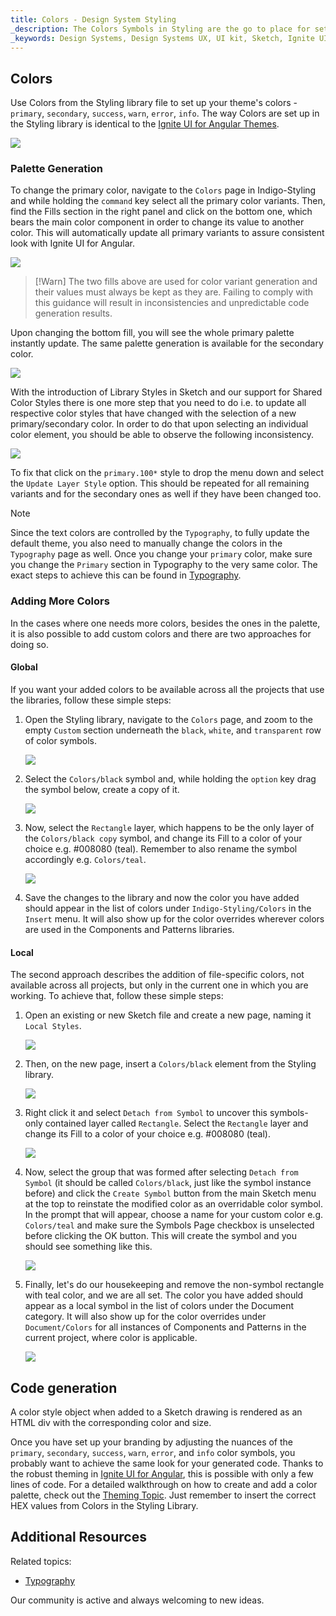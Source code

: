 ```yaml
---
title: Colors - Design System Styling
_description: The Colors Symbols in Styling are the go to place for setting up a theme in Indigo Design.
_keywords: Design Systems, Design Systems UX, UI kit, Sketch, Ignite UI for Angular, Sketch to Angular, Sketch to Angular, Angular, Angular Design System, Export code from Sketch, Design Kits for Angular, Sketch HTML, Sketch to HTML, Sketch UI kits
---
```


## Colors

Use Colors from the Styling library file to set up your theme's colors - `primary`, `secondary`, `success`, `warn`, `error`, `info`. The way Colors are set up in the Styling library is identical to the [Ignite UI for Angular Themes](https://www.infragistics.com/products/ignite-ui-angular/angular/components/themes.html).

<img class="responsive-img" src="../images/colors_palette.png" srcset="../images/colors_palette@2x.png 2x" />

### Palette Generation

To change the primary color, navigate to the `Colors` page in Indigo-Styling and while holding the `command` key select all the primary color variants. Then, find the Fills section in the right panel and click on the bottom one, which bears the main color component in order to change its value to another color. This will automatically update all primary variants to assure consistent look with Ignite UI for Angular.

<img class="responsive-img" src="../images/colors-fills.png"/>

> [!Warn]
> The two fills above are used for color variant generation and their values must always be kept as they are. Failing to comply with this guidance will result in inconsistencies and unpredictable code generation results.

Upon changing the bottom fill, you will see the whole primary palette instantly update. The same palette generation is available for the secondary color.

<img class="responsive-img" src="../images/colors_generation.png" srcset="../images/colors_generation@2x.png 2x" />

With the introduction of Library Styles in Sketch and our support for Shared Color Styles there is one more step that you need to do i.e. to update all respective color styles that have changed with the selection of a new primary/secondary color. In order to do that upon selecting an individual color element, you should be able to observe the following inconsistency.

<img class="responsive-img" src="../images/colors_styles_update.png"/>

To fix that click on the `primary.100*` style to drop the menu down and select the `Update Layer Style` option. This should be repeated for all remaining variants and for the secondary ones as well if they have been changed too.

> [!Note]
> Since the text colors are controlled by the `Typography`, to fully update the default theme, you also need to manually change the colors in the `Typography` page as well. Once you change your `primary` color, make sure you change the `Primary` section in Typography to the very same color. The exact steps to achieve this can be found in [Typography](typography.md).

### Adding More Colors

In the cases where one needs more colors, besides the ones in the palette, it is also possible to add custom colors and there are two approaches for doing so.

#### Global

If you want your added colors to be available across all the projects that use the libraries, follow these simple steps:

1.  Open the Styling library, navigate to the `Colors` page, and zoom to the empty `Custom` section underneath the `black`, `white`, and `transparent` row of color symbols.

    <img class="responsive-img" src="../images/colors_custom0.png" srcset="../images/colors_custom0@2x.png 2x" />

2.  Select the `Colors/black` symbol and, while holding the `option` key drag the symbol below, create a copy of it.

    <img class="responsive-img" src="../images/colors_custom1.png" srcset="../images/colors_custom1@2x.png 2x" />

3.  Now, select the `Rectangle` layer, which happens to be the only layer of the `Colors/black copy` symbol, and change its Fill to a color of your choice e.g. #008080 (teal). Remember to also rename the symbol accordingly e.g. `Colors/teal`.

    <img class="responsive-img" src="../images/colors_custom2.png" srcset="../images/colors_custom2@2x.png 2x" />

4.  Save the changes to the library and now the color you have added should appear in the list of colors under `Indigo-Styling/Colors` in the `Insert` menu. It will also show up for the color overrides wherever colors are used in the Components and Patterns libraries.

#### Local

The second approach describes the addition of file-specific colors, not available across all projects, but only in the current one in which you are working. To achieve that, follow these simple steps:

1.  Open an existing or new Sketch file and create a new page, naming it `Local Styles`.

    <img class="responsive-img" src="../images/colors_local_page.png" />

2.  Then, on the new page, insert a `Colors/black` element from the Styling library.

    <img class="responsive-img" src="../images/colors_local0.png" srcset="../images/colors_local0@2x.png 2x" />

3.  Right click it and select `Detach from Symbol` to uncover this symbols-only contained layer called `Rectangle`. Select the `Rectangle` layer and change its Fill to a color of your choice e.g. #008080 (teal).

    <img class="responsive-img" src="../images/colors_local1.png" srcset="../images/colors_local1@2x.png 2x" />

4.  Now, select the group that was formed after selecting `Detach from Symbol` (it should be called `Colors/black`, just like the symbol instance before) and click the `Create Symbol` button from the main Sketch menu at the top to reinstate the modified color as an overridable color symbol. In the prompt that will appear, choose a name for your custom color e.g. `Colors/teal` and make sure the Symbols Page checkbox is unselected before clicking the OK button. This will create the symbol and you should see something like this.

    <img class="responsive-img" src="../images/colors_local2.png" srcset="../images/colors_local2@2x.png 2x" />

5.  Finally, let's do our housekeeping and remove the non-symbol rectangle with teal color, and we are all set. The color you have added should appear as a local symbol in the list of colors under the Document category. It will also show up for the color overrides under `Document/Colors` for all instances of Components and Patterns in the current project, where color is applicable.

    <img class="responsive-img" src="../images/colors_local3.png" srcset="../images/colors_local3@2x.png 2x" />

## Code generation

A color style object when added to a Sketch drawing is rendered as an HTML div with the corresponding color and size.

Once you have set up your branding by adjusting the nuances of the `primary`, `secondary`, `success`, `warn`, `error`, and `info` color symbols, you probably want to achieve the same look for your generated code. Thanks to the robust theming in [Ignite UI for Angular](https://www.infragistics.com/products/ignite-ui-angular), this is possible with only a few lines of code. For a detailed walkthrough on how to create and add a color palette, check out the [Theming Topic](https://www.infragistics.com/products/ignite-ui-angular/angular/components/themes.html#generating-color-palettes). Just remember to insert the correct HEX values from Colors in the Styling Library.

## Additional Resources

Related topics:

- [Typography](typography.md)
  <div class="divider--half"></div>

Our community is active and always welcoming to new ideas.


